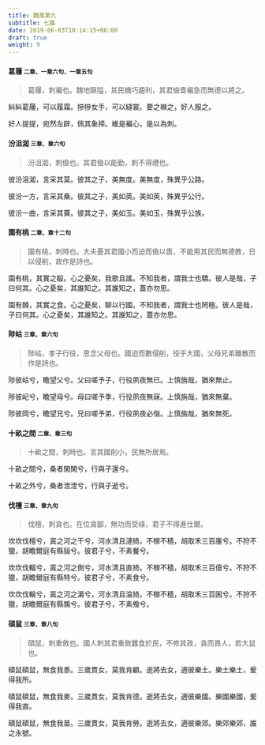 ```yaml
---
title: 魏風第九
subtitle: 七篇
date: 2019-06-03T10:14:15+08:00
draft: true
weight: 9
---
```



<h4 id="9.1">葛屨 <small>二章、一章六句、一章五句</small></h4>

<blockquote>
  <p>葛屨，刺褊也。魏地陿隘，其民機巧趨利，其君儉嗇褊急而無德以將之。</p>
</blockquote>

<p id="9.1.1">糾糾葛屨，可以履霜。摻摻女手，可以縫裳。要之襋之，好人服之。</p>
<p id="9.1.2">好人提提，宛然左辟，佩其象揥。維是褊心，是以為刺。</p>

<h4 id="9.2">汾沮洳 <small>三章、章六句</small></h4>

<blockquote>
  <p>汾沮洳，刺儉也。其君儉以能勤，刺不得禮也。</p>
</blockquote>

<p id="9.2.1">彼汾沮洳，言采其莫。彼其之子，美無度。美無度，殊異乎公路。</p>
<p id="9.2.2">彼汾一方，言采其桑。彼其之子，美如英。美如英，殊異乎公行。</p>
<p id="9.2.3">彼汾一曲，言采其藚。彼其之子，美如玉。美如玉，殊異乎公族。</p>

<h4 id="9.3">園有桃 <small>二章、章十二句</small></h4>

<blockquote>
  <p>園有桃，刺時也。大夫憂其君國小而迫而儉以嗇，不能用其民而無德教，日以侵削，故作是詩也。</p>
</blockquote>

<p id="9.3.1">園有桃，其實之殽。心之憂矣，我歌且謠。不知我者，謂我士也驕。彼人是哉，子曰何其。心之憂矣，其誰知之。其誰知之，蓋亦勿思。</p>
<p id="9.3.2">園有棘，其實之食。心之憂矣，聊以行國。不知我者，謂我士也罔極。彼人是哉，子曰何其。心之憂矣，其誰知之。其誰知之，蓋亦勿思。</p>

<h4 id="9.4">陟岵 <small>三章、章六句</small></h4>

<blockquote>
  <p>陟岵，孝子行役，思念父母也。國迫而數侵削，役乎大國，父母兄弟離散而作是詩也。</p>
</blockquote>

<p id="9.4.1">陟彼岵兮，瞻望父兮。父曰嗟予子，行役夙夜無已。上慎旃哉，猶來無止。</p>
<p id="9.4.2">陟彼屺兮，瞻望母兮。母曰嗟予季，行役夙夜無寐。上慎旃哉，猶來無棄。</p>
<p id="9.4.3">陟彼岡兮，瞻望兄兮。兄曰嗟予弟，行役夙夜必偕。上慎旃哉，猶來無死。</p>

<h4 id="9.5">十畝之間 <small>二章、章三句</small></h4>

<blockquote>
  <p>十畝之間，刺時也。言其國削小，民無所居焉。</p>
</blockquote>

<p id="9.5.1">十畝之間兮，桑者閑閑兮，行與子還兮。</p>
<p id="9.5.2">十畝之外兮，桑者泄泄兮，行與子逝兮。</p>

<h4 id="9.6">伐檀 <small>三章、章九句</small></h4>

<blockquote>
  <p>伐檀，刺貪也。在位貪鄙，無功而受祿，君子不得進仕爾。</p>
</blockquote>

<p id="9.6.1">坎坎伐檀兮，寘之河之干兮，河水清且漣猗。不稼不穡，胡取禾三百廛兮。不狩不獵，胡瞻爾庭有縣貆兮。彼君子兮，不素餐兮。</p>
<p id="9.6.2">坎坎伐輻兮，寘之河之側兮，河水清且直猗。不稼不穡，胡取禾三百億兮。不狩不獵，胡瞻爾庭有縣特兮。彼君子兮，不素食兮。</p>
<p id="9.6.3">坎坎伐輪兮，寘之河之漘兮，河水清且淪猗。不稼不穡，胡取禾三百囷兮。不狩不獵，胡瞻爾庭有縣鶉兮。彼君子兮，不素飧兮。</p>

<h4 id="9.7">碩鼠 <small>三章、章八句</small></h4>

<blockquote>
  <p>碩鼠，刺重斂也。國人刺其君重斂蠶食於民，不修其政，貪而畏人，若大鼠也。</p>
</blockquote>

<p id="9.7.1">碩鼠碩鼠，無食我黍。三歲貫女，莫我肯顧。逝將去女，適彼樂土。樂土樂土，爰得我所。</p>
<p id="9.7.2">碩鼠碩鼠，無食我麥。三歲貫女，莫我肯德。逝將去女，適彼樂國。樂國樂國，爰得我直。</p>
<p id="9.7.3">碩鼠碩鼠，無食我苗。三歲貫女，莫我肯勞。逝將去女，適彼樂郊。樂郊樂郊，誰之永號。</p>
